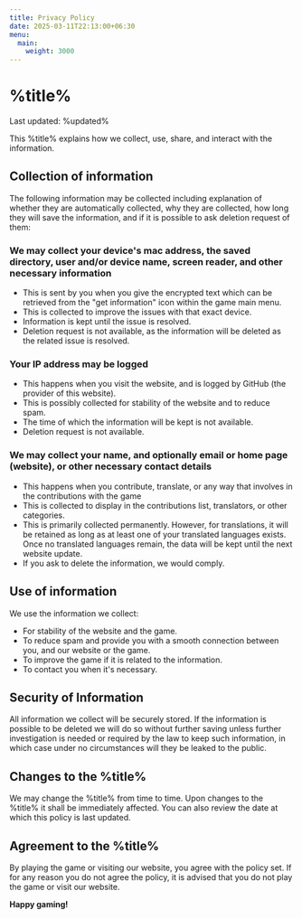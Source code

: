 ```yaml
---
title: Privacy Policy
date: 2025-03-11T22:13:00+06:30
menu:
  main:
    weight: 3000
---
```

# %title%
Last updated: %updated%

This %title% explains how we collect, use, share, and interact with the information.

## Collection of information
The following information may be collected including explanation of whether they are automatically collected, why they are collected, how long they will save the information, and if it is possible to ask deletion request of them:

### We may collect your device's mac address, the saved directory, user and/or device name, screen reader, and other necessary information
- This is sent by you when you give the encrypted text which can be retrieved from the "get information" icon within the game main menu.
- This is collected to improve the issues with that exact device.
- Information is kept until the issue is resolved.
- Deletion request is not available, as the information will be deleted as the related issue is resolved.

### Your IP address may be logged
- This happens when you visit the website, and is logged by GitHub (the provider of this website).
- This is possibly collected for stability of the website and to reduce spam.
- The time of which the information will be kept is not available.
- Deletion request is not available.

### We may collect your name, and optionally email or home page (website), or other necessary contact details
- This happens when you contribute, translate, or any way that involves in the contributions with the game
- This is collected to display in the contributions list, translators, or other categories.
- This is primarily collected permanently. However, for translations, it will be retained as long as at least one of your translated languages exists. Once no translated languages remain, the data will be kept until the next website update.
- If you ask to delete the information, we would comply.

## Use of information
We use the information we collect:
- For stability of the website and the game.
- To reduce spam and provide you with a smooth connection between you, and our website or the game.
- To improve the game if it is related to the information.
- To contact you when it's necessary.

## Security of Information
All information we collect will be securely stored. If the information is possible to be deleted we will do so without further saving unless further investigation is needed or required by the law to keep such information, in which case under no circumstances will they be leaked to the public.

## Changes to the %title%
We may change the %title% from time to time. Upon changes to the %title% it shall be immediately affected. You can also review the date at which this policy is last updated.

## Agreement to the %title%
By playing the game or visiting our website, you agree with the policy set. If for any reason you do not agree the policy, it is advised that you do not play the game or visit our website.

**Happy gaming!**